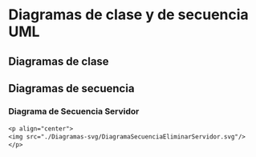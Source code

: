 # Diagramas de clase y de secuencia UML


## Diagramas de clase


## Diagramas de secuencia

### Diagrama de Secuencia Servidor
    <p align="center">
    <img src="./Diagramas-svg/DiagramaSecuenciaEliminarServidor.svg"/>
    </p>